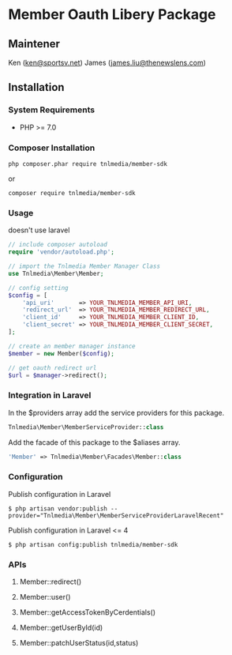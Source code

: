 # Member Oauth Libery Package

## Maintener
Ken (ken@sportsv.net)
James (james.liu@thenewslens.com)

## Installation

### System Requirements

- PHP >= 7.0

### Composer Installation

```shell
php composer.phar require tnlmedia/member-sdk
```
or
```shell
composer require tnlmedia/member-sdk
```
### Usage

doesn't use laravel
```php
// include composer autoload
require 'vendor/autoload.php';

// import the Tnlmedia Member Manager Class
use Tnlmedia\Member\Member;

// config setting
$config = [
    'api_uri'       => YOUR_TNLMEDIA_MEMBER_API_URI,
    'redirect_url'  => YOUR_TNLMEDIA_MEMBER_REDIRECT_URL,
    'client_id'     => YOUR_TNLMEDIA_MEMBER_CLIENT_ID,
    'client_secret' => YOUR_TNLMEDIA_MEMBER_CLIENT_SECRET,
];

// create an member manager instance 
$member = new Member($config);

// get oauth redirect url 
$url = $manager->redirect();
```

### Integration in Laravel

In the $providers array add the service providers for this package.
```php
Tnlmedia\Member\MemberServiceProvider::class
```
Add the facade of this package to the $aliases array.
```php
'Member' => Tnlmedia\Member\Facades\Member::class
```

### Configuration

Publish configuration in Laravel
```shell
$ php artisan vendor:publish --provider="Tnlmedia\Member\MemberServiceProviderLaravelRecent"
```
Publish configuration in Laravel <= 4
```shell
$ php artisan config:publish tnlmedia/member-sdk 
```

### APIs

1. Member::redirect()

1. Member::user()

1. Member::getAccessTokenByCerdentials()

1. Member::getUserById(id)

1. Member::patchUserStatus(id,status)
